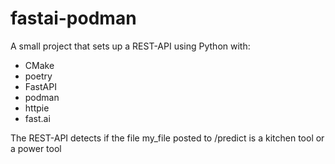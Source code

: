 # fastai-podman

A small project that sets up a REST-API using Python with:
- CMake
- poetry
- FastAPI
- podman
- httpie
- fast.ai

The REST-API detects if the file my_file posted to /predict is a kitchen tool or a power tool
